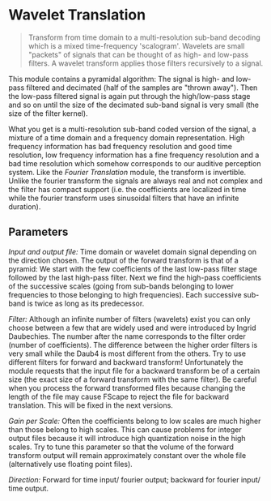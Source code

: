 # Wavelet Translation

<BLOCKQUOTE>Transform from time domain to a multi-resolution sub-band decoding which is a mixed time-frequency 'scalogram'. Wavelets are small "packets" of signals that can be thought of as high- and low-pass
filters. A wavelet transform applies those filters recursively to a signal.</BLOCKQUOTE>

This module contains a pyramidal algorithm: The signal is high- and low-pass filtered and decimated (half of the samples are "thrown away"). Then the low-pass filtered signal is again put through the high/low-pass stage and so on until the size of the decimated sub-band signal is very small (the size of the filter kernel).

What you get is a multi-resolution sub-band coded version of the signal, a mixture of a time domain and a frequency domain representation. High frequency information has bad frequency resolution and good time resolution, low frequency information has a fine frequency resolution and a bad time resolution which somehow corresponds to our auditive perception system. Like the _Fourier Translation_ module, the transform is invertible. Unlike the fourier transform the signals are always real and not complex and the filter has compact support (i.e. the coefficients are localized in time while the fourier transform uses sinusoidal filters that have an infinite duration).

## Parameters

_Input and output file:_ Time domain or wavelet domain signal
depending on the direction chosen.
The output of the forward transform is that of a pyramid: We start with the few coefficients of the last
low-pass filter stage followed by the last high-pass filter. Next we find the high-pass coefficients of the
successive scales (going from sub-bands belonging to lower frequencies to those belonging to high frequencies).
Each successive sub-band is twice as long as its predecessor.

_Filter:_ Although an infinite number of filters (wavelets) exist you can
only choose between a few that are widely used and were introduced by Ingrid Daubechies. The number after the
name corresponds to the filter order (number of coefficients). The difference between the higher order filters
is very small while the Daub4 is most different from the others. Try to use different filters for forward and
backward transform! Unfortunately the module requests that the input file for a backward transform be of a
certain size (the exact size of a forward transform with the same filter). Be careful when you process the
forward transformed files because changing the length of the file may cause FScape to reject the file for
backward translation. This will be fixed in the next versions.

_Gain per Scale:_ Often the coefficients belong to low scales are much higher
than those belong to high scales. This can cause problems for integer output files because it will introduce
high quantization noise in the high scales. Try to tune this parameter so that the volume of the forward
transform output will remain approximately constant over the whole file (alternatively use floating point
files).

_Direction:_ Forward for time input/ fourier output; backward for fourier input/ time output.
